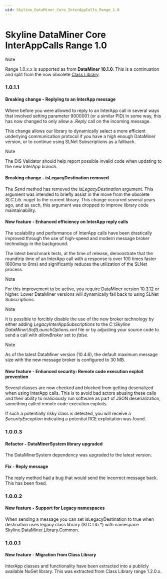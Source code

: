```yaml
---
uid: Skyline_DataMiner_Core_InterAppCalls_Range_1.0
---
```


# Skyline DataMiner Core InterAppCalls Range 1.0

> [!NOTE]
> Range 1.0.x.x is supported as from **DataMiner 10.1.0**. This is a continuation and split from the now obsolete [Class Library](xref:ClassLibrary_Range_1.2).

### 1.0.1.1

#### Breaking change - Replying to an InterApp message

Where before you were allowed to reply to an InterApp call in several ways that involved setting parameter 9000001 (or a similar PID) in some way, this has now changed to only allow a *.Reply* call on the incoming message.

This change allows our library to dynamically select a more efficient underlying communication protocol if you have a high enough DataMiner version, or to continue using SLNet Subscriptions as a fallback.

>[!NOTE]
> The DIS Validator should help report possible invalid code when updating to the new InterApp branch.

#### Breaking change - isLegacyDestination removed

The *Send* method has removed the *isLegacyDestination* argument. This argument was intended to briefly assist in the move from the obsolete *SLC.Lib.* nuget to the current library. This change occurred several years ago, and as such, this argument was dropped to improve library code maintainability.

#### New feature - Enhanced efficiency on InterApp reply calls

The scalability and performance of InterApp calls have been drastically improved through the use of high-speed and modern message broker technology in the background.

The latest benchmark tests, at the time of release, demonstrate that the roundtrip time of an InterApp call with a response is over 100 times faster (600ms to 6ms) and significantly reduces the utilization of the SLNet process.

>[!NOTE]
> For this improvement to be active, you require DataMiner version 10.3.12 or higher. Lower DataMiner versions will dynamically fall back to using SLNet Subscriptions.

>[!NOTE]
> It is possible to forcibly disable the use of the new broker technology by either adding *LegacyInterAppSubscriptions* to the *C:\Skyline DataMiner\SoftLaunchOptions.xml* file or by adjusting your source code to send a call with *allowBroker* set to *false*.

>[!NOTE]
> As of the latest DataMiner version (10.4.6), the default maximum message size with the new message broker is configured to 30 MB.

#### New feature - Enhanced security: Remote code execution exploit prevention

Several classes are now checked and blocked from getting deserialized when using InterApp calls. This is to avoid bad actors abusing these calls and their ability to maliciously run software as part of JSON deserialization, something called remote code execution exploits.

If such a potentially risky class is detected, you will receive a *SecurityException* indicating a potential RCE exploitation was found.

### 1.0.0.3

#### Refactor - DataMinerSystem library upgraded

The DataMinerSystem dependency was upgraded to the latest version.

#### Fix - Reply message

The reply method had a bug that would send the incorrect message back. This has been fixed.

### 1.0.0.2

#### New feature - Support for Legacy namespaces

When sending a message you can set isLegacyDestination to true when destination uses legacy class library (SLC.Lib.*) with namespace Skyline.DataMiner.Library.Common.

### 1.0.0.1

#### New feature - Migration from Class Library

InterApp classes and functionality have been extracted into a publicly available NuGet library. This was extracted from Class Library range 1.2.0.x.